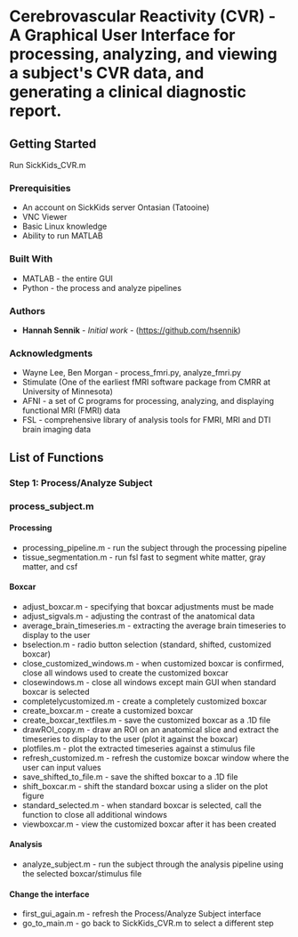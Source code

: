 # Cerebrovascular Reactivity (CVR) - A Graphical User Interface for processing, analyzing, and viewing a subject's CVR data, and generating a clinical diagnostic report.

## Getting Started

Run SickKids_CVR.m

### Prerequisities

* An account on SickKids server Ontasian (Tatooine)
* VNC Viewer
* Basic Linux knowledge
* Ability to run MATLAB 

### Built With

* MATLAB - the entire GUI
* Python - the process and analyze pipelines

### Authors

* **Hannah Sennik** - *Initial work* - (https://github.com/hsennik)

### Acknowledgments

* Wayne Lee, Ben Morgan - process_fmri.py, analyze_fmri.py
* Stimulate (One of the earliest fMRI software package from CMRR at University of Minnesota)
* AFNI - a set of C programs for processing, analyzing, and displaying functional MRI (FMRI) data
* FSL - comprehensive library of analysis tools for FMRI, MRI and DTI brain imaging data

## List of Functions
### Step 1: Process/Analyze Subject
### process_subject.m 

#### Processing
* processing_pipeline.m - run the subject through the processing pipeline
* tissue_segmentation.m - run fsl fast to segment white matter, gray matter, and csf

#### Boxcar
* adjust_boxcar.m - specifying that boxcar adjustments must be made
* adjust_sigvals.m - adjusting the contrast of the anatomical data 
* average_brain_timeseries.m - extracting the average brain timeseries to display to the user 
* bselection.m - radio button selection (standard, shifted, customized boxcar)
* close_customized_windows.m - when customized boxcar is confirmed, close all windows used to create the customized boxcar 
* closewindows.m - close all windows except main GUI when standard boxcar is selected
* completelycustomized.m - create a completely customized boxcar 
* create_boxcar.m - create a customized boxcar 
* create_boxcar_textfiles.m - save the customized boxcar as a .1D file
* drawROI_copy.m - draw an ROI on an anatomical slice and extract the timeseries to display to the user (plot it against the boxcar)
* plotfiles.m - plot the extracted timeseries against a stimulus file 
* refresh_customized.m - refresh the customize boxcar window where the user can input values 
* save_shifted_to_file.m - save the shifted boxcar to a .1D file
* shift_boxcar.m - shift the standard boxcar using a slider on the plot figure
* standard_selected.m - when standard boxcar is selected, call the function to close all additional windows 
* viewboxcar.m - view the customized boxcar after it has been created

#### Analysis
* analyze_subject.m - run the subject through the analysis pipeline using the selected boxcar/stimulus file 

#### Change the interface
* first_gui_again.m - refresh the Process/Analyze Subject interface
* go_to_main.m - go back to SickKids_CVR.m to select a different step 
